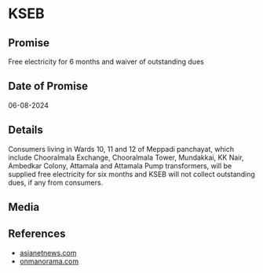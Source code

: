 # KSEB

## Promise

Free electricity for 6 months and waiver of outstanding dues

## Date of Promise

06-08-2024

## Details

Consumers living in Wards 10, 11 and 12 of Meppadi panchayat, which include Chooralmala Exchange, Chooralmala Tower, Mundakkai, KK Nair, Ambedkar Colony, Attamala and Attamala Pump transformers, will be supplied free electricity for six months and KSEB will not collect outstanding dues, if any from consumers.

## Media


## References

- [asianetnews.com](https://www.asianetnews.com/kerala-news/no-electricity-bill-for-kseb-customers-in-wayanad-landslide-area-for-2-months-electricity-minister-krishnankuttys-order-shshdl)
- [onmanorama.com](https://www.onmanorama.com/news/kerala/2024/08/06/kseb-supply-free-electricity-consumers-disaster-hit-areas-six-months.html)
